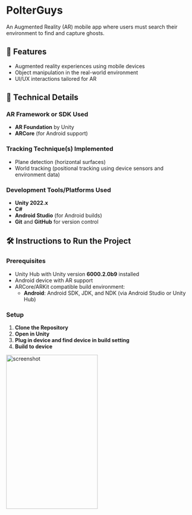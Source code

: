 # PolterGuys

An Augmented Reality (AR) mobile app where users must search their environment to find and capture ghosts.

## 🚀 Features

- Augmented reality experiences using mobile devices
- Object manipulation in the real-world environment
- UI/UX interactions tailored for AR

## 🔧 Technical Details

### AR Framework or SDK Used
- **AR Foundation** by Unity
- **ARCore** (for Android support)

### Tracking Technique(s) Implemented
- Plane detection (horizontal surfaces)
- World tracking (positional tracking using device sensors and environment data)

### Development Tools/Platforms Used
- **Unity 2022.x**
- **C#**
- **Android Studio** (for Android builds)
- **Git** and **GitHub** for version control

## 🛠️ Instructions to Run the Project

### Prerequisites
- Unity Hub with Unity version **6000.2.0b9** installed
- Android device with AR support
- ARCore/ARKit compatible build environment:
  - **Android**: Android SDK, JDK, and NDK (via Android Studio or Unity Hub)

### Setup

1. **Clone the Repository**
2. **Open in Unity**
3. **Plug in device and find device in build setting**
4. **Build to device**


<img width="246" height="415" alt="screenshot" src="https://github.com/user-attachments/assets/25c7764f-f985-440b-9d2b-07d343e12616" />
